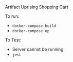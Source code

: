 Artifact Uprising Shopping Cart


To run:
- `docker-compose build`
- `docker-compose up`

To Test:
- Server cannot be running
- `jest`